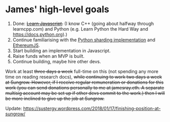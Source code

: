 # James' high-level goals
1. Done: ~~[Learn Javascript](https://developer.mozilla.org/en-US/docs/Web/JavaScript/Guide).~~  (I know C++ (going about halfway through learncpp.com) and Python (e.g. Learn Python the Hard Way and https://docs.python.org).)
2. Continue familiarising with the [Python sharding implementation](https://github.com/ethereum/py-evm/tree/sharding) and [EthereumJS](https://github.com/ethereumjs/ethereumjs-vm).
3. Start building an implementation in Javascript.
4. Raise funds when an MVP is built.
5. Continue building, maybe hire other devs.

Work at least ~~three days a week~~ full-time on this (not spending any more time on reading research docs), ~~while continuing to work two days a week at Sungrow. However, if I receive regular remuneration or donations for this work (you can send donations personally to me at jamesray.eth. A separate multisig account may be set up if other devs commit to the work.) then I will be more inclined to give up the job at Sungrow.~~

Update: https://sustergy.wordpress.com/2018/01/17/finishing-position-at-sungrow/
